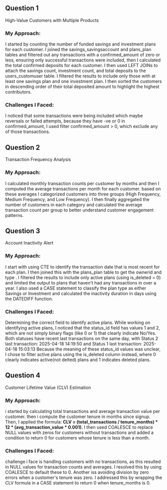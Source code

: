 ## Question 1
High-Value Customers with Multiple Products

### My Approach:
I started by counting the number of funded savings and investment plans for each customer. I joined the savings_savingsaccount and plans_plan tables and filtered out any transactions with a confirmed_amount of zero or less, ensuring only successful transactions were included, then I calculated the total confirmed deposits for each customer. I then used LEFT JOINs to attach the savings count, investment count, and total deposits to the users_customuser table.
I filtered the results to include only those with at least one savings plan and one investment plan.  I then sorted the customers in descending order of their total deposited amount to highlight the highest contributors.

### Challenges I Faced:
I noticed that some transactions were being included which maybe  reversals or failed attempts, because they have -ve or 0 in confirmed_amount, I used filter confirmed_amount > 0, which  exclude any of those transactions.



## Question 2
Transaction Frequency Analysis

### My Approach:
I calculated monthly transaction counts per customer by months and then I computed the average transactions per month for each customer. based on these averages I categorized customers into three groups (High Frequency, Medium Frequency, and Low Frequency).  I then finally aggregated the number of customers in each category and calculated the average transaction count per group to better understand customer engagement patterns.



## Question 3 
Account Inactivity Alert

### My Approach:
I start with  using CTE to identify the  transaction date that is most recent for each plan. I then joined this with the plans_plan table to get the ownerid and type . I filtered the results to include only active plans (using is_deleted = 0) and limited the output to plans that haven't had any transactions in over a year. I also used a CASE statement to classify the plan type as either Savings or Investment and calculated the inactivity duration in days using the DATEDIFF function.

### Challenges I Faced:
Determining the correct field to identify active plans. While working on identifying active plans, I noticed that the status_id field has values 1 and 2, which are not simply binary flags (like 0 or 1) that clearly indicate No/Yes. Both statuses have recent last transactions on the same day, with Status 2 last transaction: 2025-04-18 14:19:50 and Status 1 last transaction: 2025-04-18 15:03:13
Because the meaning of these status_id values was unclear, I chose to filter active plans using the is_deleted column instead, where 0 clearly indicates active(not delted) plans and 1 indicates deleted plans.


## Question 4
Customer Lifetime Value (CLV) Estimation

### My Approach:
i started by calculating total transactions and average transaction value per customer. then i compute the customer tenure in months since signup. Then, I applied the formula: **CLV = (total_transactions / tenure_months) * 12 * (avg_transaction_value * 0.001)**. I then used COALESCE to replace NULL values with zeros for customers without transactions and added a condition to return 0 for customers whose tenure is less than a month.

###  Challenges I Faced:
challenge i face is handling customers with no transactions, as this resulted in NULL values for transaction counts and averages. I resolved this by using COALESCE to default these to 0.
Another iss avoiding division by zero errors when a customer's tenure was zero. I addressed this by wrapping the CLV formula in a CASE statement to return 0 when tenure_months is 0.
